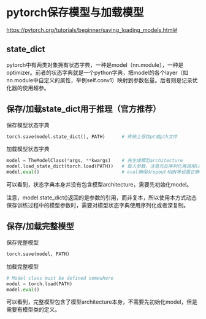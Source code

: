 # pytorch保存模型与加载模型

https://pytorch.org/tutorials/beginner/saving_loading_models.html#

## state_dict

pytorch中有两类对象拥有状态字典，一种是model（nn.module），一种是optimizer。前者的状态字典就是一个python字典，把model的各个layer（如nn.module中自定义的属性，举例self.conv1）映射到参数张量。后者则是记录优化器的使用超参。

## 保存/加载state_dict用于推理（官方推荐）

保存模型状态字典

```python
torch.save(model.state_dict(), PATH)      # 传统上保存pt或pth文件
```

加载模型状态字典

```python
model = TheModelClass(*args, **kwargs)    # 先生成模型architecture
model.load_state_dict(torch.load(PATH))   # 载入参数，注意先反序列化再调用load_state_dict()
model.eval()                              # eval确保dropout与BN等设置正确
```

可以看到，状态字典本身并没有包含模型architecture，需要先初始化model。

注意，model.state_dict()返回的是参数的引用，而非复本，所以使用本方式动态保存训练过程中的模型参数时，需要对模型状态字典使用序列化或者深复制。

## 保存/加载完整模型

保存完整模型

```python
torch.save(model, PATH)
```

加载完整模型

```python
# Model class must be defined somewhere
model = torch.load(PATH)
model.eval()
```

可以看到，完整模型包含了模型architecture本身，不需要先初始化model，但是需要有模型类的定义。

